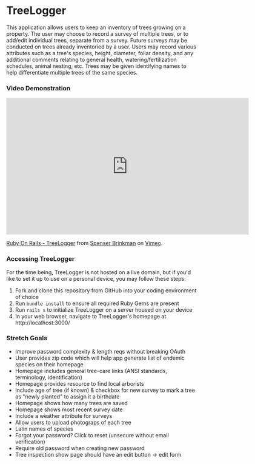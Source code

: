 # TreeLogger
This application allows users to keep an inventory of trees growing on a property.  The user may choose to record a survey of multiple trees, or to add/edit individual trees, separate from a survey.  Future surveys may be conducted on trees already inventoried by a user.  Users may record various attributes such as a tree's species, height, diameter, foliar density, and any additional comments relating to general health, watering/fertilization schedules, animal nesting, etc.  Trees may be given identifying names to help differentiate multiple trees of the same species.

### Video Demonstration
<iframe src="https://player.vimeo.com/video/498968358" width="640" height="360" frameborder="0" allow="autoplay; fullscreen; picture-in-picture" allowfullscreen></iframe>
<p><a href="https://vimeo.com/498968358">Ruby On Rails - TreeLogger</a> from <a href="https://vimeo.com/user125816596">Spenser Brinkman</a> on <a href="https://vimeo.com">Vimeo</a>.</p>

### Accessing TreeLogger
For the time being, TreeLogger is not hosted on a live domain, but if you'd like to set it up to use on a personal device, you may follow these steps:
1. Fork and clone this repository from GitHub into your coding environment of choice
2. Run `bundle install` to ensure all required Ruby Gems are present
3. Run `rails s` to initialize TreeLogger on a server housed on your device
4. In your web browser, navigate to TreeLogger's homepage at http://localhost:3000/

### Stretch Goals
- Improve password complexity & length reqs without breaking OAuth
- User provides zip code which will help app generate list of endemic species on their homepage
- Homepage includes general tree-care links (ANSI standards, terminology, identification)
- Homepage provides resource to find local arborists
- Include age of tree (if known) & checkbox for new survey to mark a tree as "newly planted" to assign it a birthdate
- Homepage shows how many trees are saved
- Homepage shows most recent survey date
- Include a weather attribute for surveys
- Allow users to upload photograps of each tree
- Latin names of species
- Forgot your password? Click to reset (unsecure without email verification)
- Require old password when creating new password
- Tree inspection show page should have an edit button -> edit form